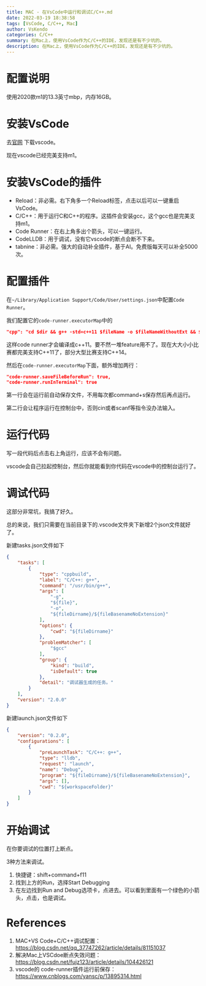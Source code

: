 ```yaml
---
title: MAC - 在VsCode中运行和调试C/C++.md
date: 2022-03-19 18:38:58
tags: [VsCode, C/C++, Mac]
author: VsKendo
categories: C/C++
summary: 在Mac上，使用VsCode作为C/C++的IDE，发现还是有不少坑的。
description: 在Mac上，使用VsCode作为C/C++的IDE，发现还是有不少坑的。
---
```


# 配置说明

使用2020款m1的13.3英寸mbp，内存16GB。

# 安装VsCode

去[官网](https://code.visualstudio.com/) 下载vscode。

现在vscode已经完美支持m1。

# 安装VsCode的插件

- Reload：非必需。右下角多一个Reload标签，点击以后可以一键重启VsCode。
- C/C++：用于运行C和C++的程序。这插件会安装gcc，这个gcc也是完美支持m1。
- Code Runner：在右上角多出个箭头，可以一键运行。
- CodeLLDB：用于调试，没有它vscode的断点会断不下来。
- tabnine：非必需。强大的自动补全插件，基于AI。免费版每天可以补全5000次。

# 配置插件

在`~/Library/Application Support/Code/User/settings.json`中配置`Code Runner`。

我们配置它的`code-runner.executorMap`中的

```json
"cpp": "cd $dir && g++ -std=c++11 $fileName -o $fileNameWithoutExt && $dir$fileNameWithoutExt",
```

这样code runner才会编译成c++11。要不然一堆feature用不了。现在大大小小比赛都完美支持C++11了，部分大型比赛支持C++14。

然后在`code-runner.executorMap`下面，额外增加两行：

```json
"code-runner.saveFileBeforeRun": true,
"code-runner.runInTerminal": true
```

第一行会在运行前自动保存文件，不用每次都command+s保存然后再点运行。

第二行会让程序运行在控制台中，否则cin或者scanf等指令没办法输入。

# 运行代码

写一段代码后点击右上角运行，应该不会有问题。

vscode会自己拉起控制台，然后你就能看到你代码在vscode中的控制台运行了。

# 调试代码

这部分非常坑，我搞了好久。

总的来说，我们只需要在当前目录下的.vscode文件夹下新增2个json文件就好了。

新建tasks.json文件如下

```json
{
    "tasks": [
        {
            "type": "cppbuild",
            "label": "C/C++: g++",
            "command": "/usr/bin/g++",
            "args": [
                "-g",
                "${file}",
                "-o",
                "${fileDirname}/${fileBasenameNoExtension}"
            ],
            "options": {
                "cwd": "${fileDirname}"
            },
            "problemMatcher": [
                "$gcc"
            ],
            "group": {
                "kind": "build",
                "isDefault": true
            },
            "detail": "调试器生成的任务。"
        }
    ],
    "version": "2.0.0"
}
```

新建launch.json文件如下

```json
{
    "version": "0.2.0",
    "configurations": [
        {
            "preLaunchTask": "C/C++: g++",
            "type": "lldb",
            "request": "launch",
            "name": "Debug",
            "program": "${fileDirname}/${fileBasenameNoExtension}",
            "args": [],
            "cwd": "${workspaceFolder}"
        }
    ]
}
```

# 开始调试

在你要调试的位置打上断点。

3种方法来调试。

1. 快捷键：shift+command+f11
2. 找到上方的Run，选择Start Debugging
3. 在左边找到Run and Debug选项卡，点进去。可以看到里面有一个绿色的小箭头，点击，也是调试。

# References

1. MAC+VS Code+C/C++调试配置：https://blog.csdn.net/qq_37747262/article/details/81151037
2. 解决Mac上VSCdoe断点失效问题：https://blog.csdn.net/fujz123/article/details/104426121
3. vscode的 code-runner插件运行前保存：https://www.cnblogs.com/yansc/p/13895314.html

